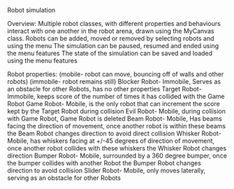 Robot simulation

Overview:
Multiple robot classes, with different properties and behaviours interact with one another in the robot arena, drawn using the MyCanvas class. 
Robots can be added, moved or removed by selecting robots and using the menu
The simulation can be paused, resumed and ended using the menu features
The state of the simulation can be saved and loaded using the menu features

Robot properties:
(mobile- robot can move, bouncing off of walls and other robots)
(immobile- robot remains still)
Blocker Robot- Immobile, Serves as an obstacle for other Robots, has no other properties
Target Robot- Immobile, keeps score of the number of times it has collided with the Game Robot
Game Robot- Mobile, is the only robot that can increment the score kept by the Target Robot during collision
Evil Robot- Mobile, during collision with Game Robot, Game Robot is deleted
Beam Robot- Mobile, Has beams facing the direction of movement, once another robot is within these beams the Beam Robot changes direction to avoid direct collision
Whisker Robot- Mobile, has whiskers facing at +/-45 degrees of direction of movement, once another robot collides with these whiskers the Whisker Robot changes direction
Bumper Robot- Mobile, surrounded by a 360 degree bumper, once the bumper collides with another Robot the Bumper Robot changes direction to avoid collision
Slider Robot- Mobile, only moves laterally, serving as an obstacle for other Robots
